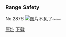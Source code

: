 ### Range Safety
No.2876
![图片不见了~~~](https://imgs.xkcd.com/comics/range_safety.png)

[原址](https://xkcd.com//2876) [下载](https://imgs.xkcd.com/comics/range_safety.png)

